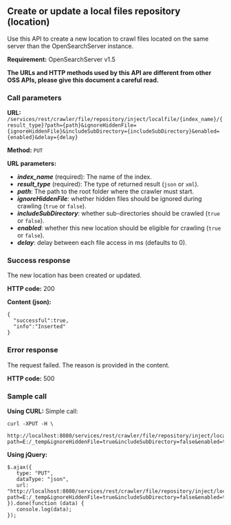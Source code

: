## Create or update a local files repository (location)

Use this API to create a new location to crawl files located on the same server than the OpenSearchServer instance.

**Requirement:** OpenSearchServer v1.5

**The URLs and HTTP methods used by this API are different from other OSS APIs, please give this document a careful read.**

### Call parameters

**URL:** `/services/rest/crawler/file/repository/inject/localfile/{index_name}/{result_type}?path={path}&ignoreHiddenFile={ignoreHiddenFile}&includeSubDirectory={includeSubDirectory}&enabled={enabled}&delay={delay}`

**Method:** ```PUT```

**URL parameters:**

- _**index_name**_ (required): The name of the index.
- _**result_type**_ (required): The type of returned result (`json` or `xml`).
- _**path**_: The path to the root folder where the crawler must start. 
- _**ignoreHiddenFile**_: whether hidden files should be ignored during crawling (`true` or `false`).
- _**includeSubDirectory**_: whether sub-directories should be crawled (`true` or `false`).
- _**enabled**_: whether this new location should be eligible for crawling (`true` or `false`).
- _**delay**_: delay between each file access in ms (defaults to 0).

### Success response
The new location has been created or updated.

**HTTP code:**
200

**Content (json):**

    {
      "successful":true,
      "info":"Inserted"
    }

### Error response

The request failed. The reason is provided in the content.

**HTTP code:**
500

### Sample call

**Using CURL:**
Simple call:

    curl -XPUT -H \
         http://localhost:8080/services/rest/crawler/file/repository/inject/localfile/my_index/json?path=E:/_temp&ignoreHiddenFile=true&includeSubDirectory=false&enabled=true&delay=2
    

**Using jQuery:**

    $.ajax({ 
       type: "PUT",
       dataType: "json",
       url: "http://localhost:8080/services/rest/crawler/file/repository/inject/localfile/my_index/json?path=E:/_temp&ignoreHiddenFile=true&includeSubDirectory=false&enabled=true&delay=2"
    }).done(function (data) {
       console.log(data);
    });
    
